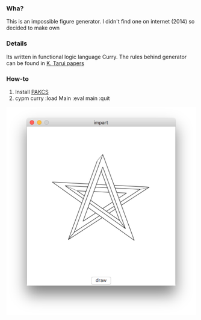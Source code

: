 ### Wha?

This is an impossible figure generator. I didn't find one on internet (2014) so decided to make own

### Details

Its written in functional logic language Curry. The rules behind generator can be found in [K. Tarui papers](https://www.jstage.jst.go.jp/result/global/-char/en?globalSearchKey=kento+tarui)

### How-to

1. Install [PAKCS](http://www.informatik.uni-kiel.de/~pakcs/download.html)
2. cypm curry :load Main :eval main :quit

![](89da50f0-29bc-11e6-899a-d770d124e40a.png)
